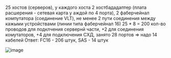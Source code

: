 25 хостов (серверов), у каждого хоста 2 хостбададаптер (плата расшерения - сетевая карта у аждой по 4 порта), 2 фаберчейнал компутатора (соединение VLT), не менее 2 пути соединения между кажыми устройствами (линии типа фаберчейнал 16) 25 * 8 = 200 кол-во проводов для подклчения сервернй части, +2 для соединения комутаторов, +4 для подключения СХД, занято 28 портов => надо 14 кабелей
Ответ: FC16 - 206 штук, SAS - 14 штук

![image](https://github.com/Irina-Smol/ComputerSystems-ITSO-2-course-/assets/112115002/7ff41a9b-3c0c-4afd-9faf-bbb6f6ae794f)
